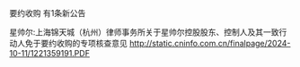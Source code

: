 要约收购 有1条新公告 

星帅尔:上海锦天城（杭州）律师事务所关于星帅尔控股股东、控制人及其一致行动人免于要约收购的专项核查意见 http://static.cninfo.com.cn/finalpage/2024-10-11/1221359191.PDF 

